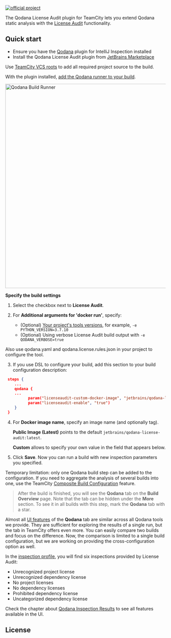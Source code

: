 [//]: # (title: License Audit TeamCity Plugin)

[![official project](https://jb.gg/badges/official-flat-square.svg)](https://confluence.jetbrains.com/display/ALL/JetBrains+on+GitHub)

The Qodana License Audit plugin for TeamCity lets you extend Qodana static analysis with the [License Audit](about-license-audit.md) functionality.

## Quick start

* Ensure you have the [Qodana](https://www.jetbrains.com/help/qodana/qodana-teamcity-plugin.html) plugin for IntelliJ Inspection installed
* Install the Qodana License Audit plugin from [JetBrains Marketplace](https://plugins.jetbrains.com/plugin/15498-qodana)

[//]: # "TODO: update the plugin link"

Use [TeamCity VCS roots](https://www.jetbrains.com/help/teamcity/vcs-root.html) to add all required project source to the build.

With the plugin installed, [add the Qodana runner to your build](teamcity-plugin-configuration.md).

<img src="qodana-build-runner.png" width="641" alt="Qodana Build Runner"/>  

**Specify the build settings**

1. Select the checkbox next to **License Audit**. 
   
2. For **Additional arguments for 'docker run'**, specify:

    - (Optional) [Your project's tools versions](license-audit-docker-techs.md#specify-project-tools-version), for example, `-e PYTHON_VERSION=3.7.10`
    - (Optional) Using verbose License Audit build output with `-e QODANA_VERBOSE=true` 

[//]: # "TODO: discuss the variable QODANA_VERBOSE naming"

Also use qodana.yaml and qodana.license.rules.json in your project to configure the tool.

3. If you use DSL to configure your build, add this section to your build configuration description:

```JSON
 steps {
    ...
    qodana {
    ...
          param("licenseaudit-custom-docker-image", "jetbrains/qodana-license-audit")
          param("licenseaudit-enable", "true")
    }
 }    
```

4. For **Docker image name**, specify an image name (and optionally tag).

   **Public Image (Latest)** points to the default `jetbrains/qodana-license-audit:latest`.

   **Custom** allows to specify your own value in the field that appears below.

5. Click **Save**. Now you can run a build with new inspection parameters you specified.

<note>
 
Temporary limitation: only one Qodana build step can be added to the configuration. If you
need to aggregate the analysis of several builds into one, use the TeamCity [Composite Build Configuration](https://www.jetbrains.com/help/teamcity/composite-build-configuration.html) feature.

</note>

> After the build is finished, you will see the **Qodana** tab on the **Build Overview** page. Note that the tab can be hidden under the **More** section. To see it in all builds with this step, mark the **Qodana** tab with a star.

Almost all [UI features](results.md) of the **Qodana** tab are similar across all Qodana tools we provide. They are sufficient for exploring the results of a single run, but the tab in TeamCity offers even more. You can easily compare two builds and focus on the difference. Now, the comparison is limited to a single build configuration, but
we are working on providing the cross-configuration option as well.

In the [inspection profile](ui-overview.md#Adjust+your+inspection+profile), you will find six inspections provided by License Audit:
* Unrecognized project license
* Unrecognized dependency license
* No project licenses
* No dependency licenses
* Prohibited dependency license
* Uncategorized dependency license


Check the chapter about [Qodana Inspection Results](results.md) to see all features available in the UI.


## License

<include src="lib_qd.xml" include-id="license-info">
    <var name="product" value="Qodana License Audit TeamCity plugin"/>
</include>